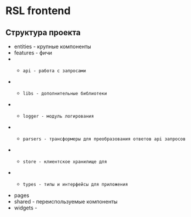 # RSL frontend

## Структура проекта

- entities - крупные компоненты 
- features - фичи
- -     api - работа с запросами
- -     libs - дополнительные библиотеки
- -     logger - модуль логирования
- -     parsers - трансформеры для преобразования ответов api запросов
- -     store - клиентское хранилище для 
- -     types - типы и интерфейсы для приложения
- pages
- shared - переиспользуемые компоненты 
- widgets - 
